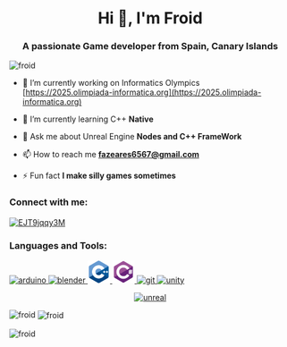 <h1 align="center">Hi 👋, I'm Froid</h1>
<h3 align="center">A passionate Game developer from Spain, Canary Islands</h3>

<p align="left"> <img src="https://komarev.com/ghpvc/?username=froid&label=Profile%20views&color=0e75b6&style=flat" alt="froid" /> </p>

- 🔭 I’m currently working on Informatics Olympics [https://2025.olimpiada-informatica.org](https://2025.olimpiada-informatica.org)

- 🌱 I’m currently learning C++ **Native**

- 💬 Ask me about Unreal Engine **Nodes and C++ FrameWork**

- 📫 How to reach me **fazeares6567@gmail.com**

- ⚡ Fun fact **I make silly games sometimes**

<h3 align="left">Connect with me:</h3>
<p align="left">
<a href="https://discord.gg/EJT9jqqy3M" target="blank"><img align="center" src="https://raw.githubusercontent.com/rahuldkjain/github-profile-readme-generator/master/src/images/icons/Social/discord.svg" alt="EJT9jqqy3M" height="30" width="40" /></a>
</p>

<h3 align="left">Languages and Tools:</h3>
<p align="left"> <a href="https://www.arduino.cc/" target="_blank" rel="noreferrer"> <img src="https://cdn.worldvectorlogo.com/logos/arduino-1.svg" alt="arduino" width="40" height="40"/> </a> <a href="https://www.blender.org/" target="_blank" rel="noreferrer"> <img src="https://download.blender.org/branding/community/blender_community_badge_white.svg" alt="blender" width="40" height="40"/> </a> <a href="https://www.w3schools.com/cpp/" target="_blank" rel="noreferrer"> <img src="https://raw.githubusercontent.com/devicons/devicon/master/icons/cplusplus/cplusplus-original.svg" alt="cplusplus" width="40" height="40"/> </a> <a href="https://www.w3schools.com/cs/" target="_blank" rel="noreferrer"> <img src="https://raw.githubusercontent.com/devicons/devicon/master/icons/csharp/csharp-original.svg" alt="csharp" width="40" height="40"/> </a> <a href="https://git-scm.com/" target="_blank" rel="noreferrer"> <img src="https://www.vectorlogo.zone/logos/git-scm/git-scm-icon.svg" alt="git" width="40" height="40"/> </a> <a href="https://unity.com/" target="_blank" rel="noreferrer"> <img src="https://www.vectorlogo.zone/logos/unity3d/unity3d-icon.svg" alt="unity" width="40" height="40"/> </a> <a href="https://unrealengine.com/" target="_blank" rel="noreferrer"> <p align="center"> <img src="https://raw.githubusercontent.com/kenangundogan/fontisto/036b7eca71aab1bef8e6a0518f7329f13ed62f6b/icons/svg/brand/unreal-engine.svg" alt="unreal" width="200" height="200"/> </a> </p>

<p><img align="left" src="https://github-readme-stats.vercel.app/api/top-langs?username=froid&show_icons=true&locale=en&layout=compact" alt="froid" /></p>

<p>&nbsp;<img align="center" src="https://github-readme-stats.vercel.app/api?username=froid&show_icons=true&locale=en" alt="froid" /></p>

<p><img align="center" src="https://github-readme-streak-stats.herokuapp.com/?user=froid&" alt="froid" /></p>
